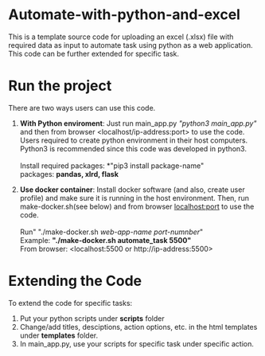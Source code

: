 # Automate-with-python-and-excel

This is a template source code for uploading an excel (.xlsx) file with required data as input to automate task using python as a web application. This code can be further extended for specific task. 

# Run the project

There are two ways users can use this code.

1. **With Python enviroment**: Just run main_app.py *"python3 main_app.py"* and then from browser <localhost/ip-address:port> to use the code. 
Users required to create python environment in their host computers. Python3 is recommended since this code was developed in python3. 
<br><br>Install required packages: *"pip3 install package-name"
<br>  packages: **pandas, xlrd, flask**
 
2. **Use docker container**: Install docker software (and also, create user profile) and make sure it is running in the host environment. Then, run make-docker.sh(see below) and from browser <localhost:port> to use the code.
 <br><br> Run" "./make-docker.sh *web-app-name* *port-numnber*"
<br> Example: **"./make-docker.sh automate_task 5500"**
  <br> From browser: <localhost:5500 or http://ip-address:5500>
  
# Extending the Code

To extend the code for specific tasks:
1. Put your python scripts under **scripts** folder
2. Change/add titles, desciptions, action options, etc. in the html templates under **templates** folder.
3. In main_app.py, use your scripts for specific task under specific action.  

